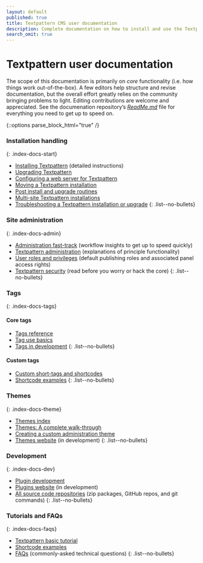 ```yaml
---
layout: default
published: true
title: Textpattern CMS user documentation
description: Complete documentation on how to install and use the Textpattern Content Management System.
search_omit: true
---
```


# Textpattern user documentation

The scope of this documentation is primarily on *core* functionality (i.e. how things work out-of-the-box). A few editors help structure and revise documentation, but the overall effort greatly relies on the community bringing problems to light. Editing contributions are welcome and appreciated. See the documenation repository’s [*ReadMe.md*](https://github.com/textpattern/textpattern.github.io/blob/master/README.md) file for everything you need to get up to speed on.

{::options parse_block_html="true" /}

<div class="layout-container index-docs">
<section class="layout-3col">

### Installation handling
{: .index-docs-start}

* [Installing Textpattern](https://docs.textpattern.com/installation/) (detailed instructions)
* [Upgrading Textpattern](https://docs.textpattern.com/installation/upgrading-textpattern)
* [Configuring a web server for Textpattern](https://docs.textpattern.com/installation/configuring-a-web-server-for-textpattern)
* [Moving a Textpattern installation](https://docs.textpattern.com/installation/moving-textpattern)
* [Post install and upgrade routines](https://docs.textpattern.com/installation/post-install-and-upgrade-routines)
* [Multi-site Textpattern installations](https://docs.textpattern.com/installation/multi-site-textpattern)
* [Troubleshooting a Textpattern installation or upgrade](https://docs.textpattern.com/installation/troubleshooting-textpattern)
{: .list--no-bullets}

</section>
<section class="layout-3col">

### Site administration
{: .index-docs-admin}

* [Administration fast-track](https://docs.textpattern.com/administration/admin-fast-track) (workflow insights to get up to speed quickly)
* [Textpattern administration](https://docs.textpattern.com/administration/) (explanations of principle functionality)
* [User roles and privileges](https://docs.textpattern.com/administration/#user-roles-and-privileges) (default publishing roles and associated panel access rights)
* [Textpattern security](https://docs.textpattern.com/administration/security) (read before you worry or hack the core)
{: .list--no-bullets}

</section>
<section class="layout-3col">

### Tags
{: .index-docs-tags}

<section>

#### Core tags

* [Tags reference](https://docs.textpattern.com/tags/)
* [Tag use basics](https://docs.textpattern.com/tags/tag-basics/)
* [Tags in development](https://docs.textpattern.com/tags/tags-in-development)
{: .list--no-bullets}

</section>
<section>

#### Custom tags

* [Custom short-tags and shortcodes](https://docs.textpattern.com/tags/shortcodes/custom-short-tags-and-shortcodes)
* [Shortcode examples](https://docs.textpattern.com/tags/shortcodes/)
{: .list--no-bullets}

</section>
</section>
<section class="layout-3col">

### Themes
{: .index-docs-theme}

* [Themes index](https://docs.textpattern.com/themes/index.html)
* [Themes: A complete walk-through](https://docs.textpattern.com/themes/themes-a-complete-walk-through)
* [Creating a custom administration theme](https://docs.textpattern.com/themes/creating-a-custom-administration-theme)
* [Themes website](https://github.com/textpattern/textpattern-themes-website) (in development)
{: .list--no-bullets}

</section>
<section class="layout-3col">

### Development
{: .index-docs-dev}

* [Plugin development](https://docs.textpattern.com/development/)
* [Plugins website](https://github.com/textpattern/textpattern-plugins-website) (in development)
* [All source code repositories](https://docs.textpattern.com/development/textpattern-source-code-repositories) (zip packages, GitHub repos, and git commands)
{: .list--no-bullets}

</section>
<section class="layout-3col">

### Tutorials and FAQs
{: .index-docs-faqs}

* [Textpattern basic tutorial](https://docs.textpattern.com/faqs/textpattern-basic-tutorial)
* [Shortcode examples](https://docs.textpattern.com/tags/shortcodes/)
* [FAQs](https://docs.textpattern.com/faqs/) (commonly-asked technical questions)
{: .list--no-bullets}

</section>
</div>
